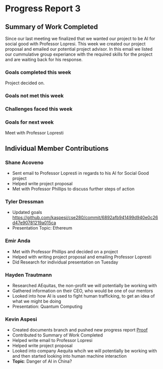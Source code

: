 # Progress Report 3
## Summary of Work Completed
Since our last meeting we finalized that we wanted our project to be AI for social good with Professor Lopresi.  This week we created our project proposal and emailed our potential project advisor.  In this email we listed our cummulative group experiance with the required skills for the project and are waiting back for his response. 

### Goals completed this week
Project decided on.

### Goals not met this week 

### Challenges faced this week

### Goals for next week
Meet with Professor Lopresti

## Individual Member Contributions

### Shane Acoveno
- Sent email to Professor Lopresti in regards to his AI for Social Good project
- Helped write project proposal
- Met with Professor Phillips to discuss further steps of action

### Tyler Dressman
- Updated goals
https://github.com/kaspesi/cse280/commit/6892afb941499d940e0c26d47e90781219a015ca
- Presentation Topic: Ethereum


### Emir Anda
- Met with Professor Phillips and decided on a project
- Helped with writing project proposal and emailing Professor Lopresti
- Did Research for individual presentation on Tuesday

### Hayden Trautmann
- Researched AEquitas, the non-profit we will potentially be working with
- Gathered information on their CEO, who would be one of our mentors
- Looked into how AI is used to fight human trafficking, to get an idea of what we might be doing
- Presentation: Quantum Computing


### Kevin Aspesi
- Created documents branch and pushed new progress report [Proof](https://github.com/kaspesi/cse280/commit/344d0b0983c7531540e28ff81a5f9137d2cf8a6e)
- Contributed to Summary of Work Completed
- Helped write email to Professor Lopresi
- Helped write project proposal
- Looked into company Aequita whcih we will potentially be working with and then started looking into human machine interaction
- **Topic**:  Danger of AI in China?
  
